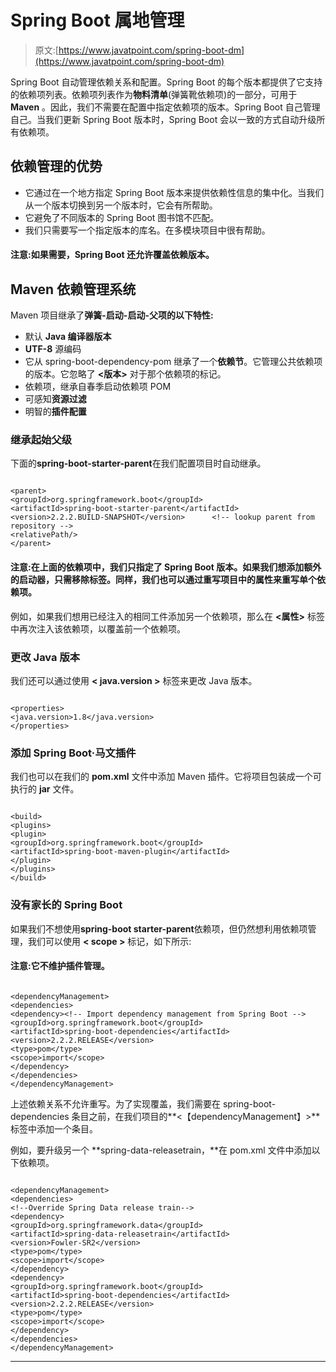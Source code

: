 # Spring Boot 属地管理

> 原文:[https://www.javatpoint.com/spring-boot-dm](https://www.javatpoint.com/spring-boot-dm)

Spring Boot 自动管理依赖关系和配置。Spring Boot 的每个版本都提供了它支持的依赖项列表。依赖项列表作为**物料清单**(弹簧靴依赖项)的一部分，可用于 **Maven** 。因此，我们不需要在配置中指定依赖项的版本。Spring Boot 自己管理自己。当我们更新 Spring Boot 版本时，Spring Boot 会以一致的方式自动升级所有依赖项。

## 依赖管理的优势

*   它通过在一个地方指定 Spring Boot 版本来提供依赖性信息的集中化。当我们从一个版本切换到另一个版本时，它会有所帮助。
*   它避免了不同版本的 Spring Boot 图书馆不匹配。
*   我们只需要写一个指定版本的库名。在多模块项目中很有帮助。

#### 注意:如果需要，Spring Boot 还允许覆盖依赖版本。

## Maven 依赖管理系统

Maven 项目继承了**弹簧-启动-启动-父项的以下特性:**

*   默认 **Java 编译器版本**
*   **UTF-8** 源编码
*   它从 spring-boot-dependency-pom 继承了一个**依赖节**。它管理公共依赖项的版本。它忽略了 **<版本>** 对于那个依赖项的标记。
*   依赖项，继承自春季启动依赖项 POM
*   可感知**资源过滤**
*   明智的**插件配置**

### 继承起始父级

下面的**spring-boot-starter-parent**在我们配置项目时自动继承。

```

<parent>
<groupId>org.springframework.boot</groupId>
<artifactId>spring-boot-starter-parent</artifactId>
<version>2.2.2.BUILD-SNAPSHOT</version>      <!-- lookup parent from repository -->
<relativePath/> 
</parent>

```

#### 注意:在上面的依赖项中，我们只指定了 Spring Boot 版本。如果我们想添加额外的启动器，只需移除<version>标签。同样，我们也可以通过重写项目中的属性来重写单个依赖项。</version>

例如，如果我们想用已经注入的相同工件添加另一个依赖项，那么在 **<属性>** 标签中再次注入该依赖项，以覆盖前一个依赖项。

### 更改 Java 版本

我们还可以通过使用 **< java.version >** 标签来更改 Java 版本。

```

<properties>  
<java.version>1.8</java.version>  
</properties>

```

### 添加 Spring Boot·马文插件

我们也可以在我们的 **pom.xml** 文件中添加 Maven 插件。它将项目包装成一个可执行的 **jar** 文件。

```

<build>  
<plugins>  
<plugin>  
<groupId>org.springframework.boot</groupId>  
<artifactId>spring-boot-maven-plugin</artifactId>  
</plugin>  
</plugins>  
</build>  

```

### 没有家长的 Spring Boot

如果我们不想使用**spring-boot starter-parent**依赖项，但仍然想利用依赖项管理，我们可以使用 **< scope >** 标记，如下所示:

#### 注意:它不维护插件管理。

```

<dependencyManagement>
<dependencies>
<dependency><!-- Import dependency management from Spring Boot -->
<groupId>org.springframework.boot</groupId>
<artifactId>spring-boot-dependencies</artifactId>
<version>2.2.2.RELEASE</version>
<type>pom</type>
<scope>import</scope>
</dependency>
</dependencies>
</dependencyManagement>

```

上述依赖关系不允许重写。为了实现覆盖，我们需要在 spring-boot-dependencies 条目之前，在我们项目的**<【dependencyManagement】>**标签中添加一个条目。

例如，要升级另一个 **spring-data-releasetrain，**在 pom.xml 文件中添加以下依赖项。

```

<dependencyManagement>
<dependencies>
<!--Override Spring Data release train-->
<dependency>
<groupId>org.springframework.data</groupId>
<artifactId>spring-data-releasetrain</artifactId>
<version>Fowler-SR2</version>
<type>pom</type>
<scope>import</scope>
</dependency>
<dependency>
<groupId>org.springframework.boot</groupId>
<artifactId>spring-boot-dependencies</artifactId>
<version>2.2.2.RELEASE</version>
<type>pom</type>
<scope>import</scope>
</dependency>
</dependencies>
</dependencyManagement>

```

* * *